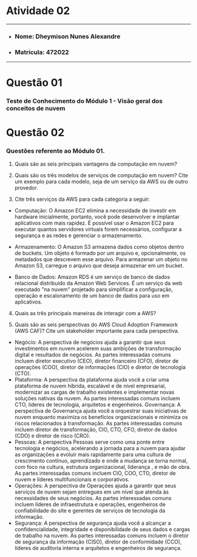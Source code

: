# Atividade 02

---

- ### Nome: Dheymison Nunes Alexandre
- ### Matrícula: 472022
  
---

# Questão 01 

### Teste de Conhecimento do Módulo 1 - Visão geral dos conceitos de nuvem

# Questão 02

### Questões referente ao Módulo 01.

1. Quais são as seis principais vantagens da computação em nuvem?

2. Quais são os três modelos de serviços de computação em nuvem? Cite um exemplo para cada modelo, seja de um serviço da AWS ou de outro provedor.

3. Cite três serviços da AWS para cada categoria a seguir:

- Computação: O Amazon EC2 elimina a necessidade de investir em hardware inicialmente, portanto, você pode desenvolver e implantar aplicativos com mais rapidez. É possível usar o Amazon EC2 para executar quantos servidores virtuais forem necessários, configurar a segurança e as redes e gerenciar o armazenamento.

- Armazenamento: O Amazon S3 armazena dados como objetos dentro de buckets. Um objeto é formado por um arquivo e, opcionalmente, os metadados que descrevem esse arquivo. Para armazenar um objeto no Amazon S3, carregue o arquivo que deseja armazenar em um bucket.

- Banco de Dados:  Amazon RDS é um serviço de banco de dados relacional distribuído da Amazon Web Services. É um serviço da web executado "na nuvem" projetado para simplificar a configuração, operação e escalonamento de um banco de dados para uso em aplicativos.

4. Quais as três principais maneiras de interagir com a AWS?

5. Quais são as seis perspectivas do AWS Cloud Adoption Framework (AWS CAF)? Cite um stakeholder importante para cada perspectiva.
- Negócio: A perspectiva de negócios ajuda a garantir que seus investimentos em nuvem acelerem suas ambições de transformação digital e resultados de negócios. As partes interessadas comuns incluem diretor executivo (CEO), diretor financeiro (CFO), diretor de operações (COO), diretor de informações (CIO) e diretor de tecnologia (CTO).
- Plataforma: A perspectiva da plataforma ajuda você a criar uma plataforma de nuvem híbrida, escalável e de nível empresarial, modernizar as cargas de trabalho existentes e implementar novas soluções nativas da nuvem. As partes interessadas comuns incluem CTO, líderes de tecnologia, arquitetos e engenheiros.
Governança: A perspectiva de Governança ajuda você a orquestrar suas iniciativas de nuvem enquanto maximiza os benefícios organizacionais e minimiza os riscos relacionados à transformação. As partes interessadas comuns incluem diretor de transformação, CIO, CTO, CFO, diretor de dados (CDO) e diretor de risco (CRO).
- Pessoas: A perspectiva Pessoas serve como uma ponte entre tecnologia e negócios, acelerando a jornada para a nuvem para ajudar as organizações a evoluir mais rapidamente para uma cultura de crescimento contínuo, aprendizado e onde a mudança se torna normal, com foco na cultura, estrutura organizacional, liderança , e mão de obra. As partes interessadas comuns incluem CIO, COO, CTO, diretor de nuvem e líderes multifuncionais e corporativos.
- Operações: A perspectiva de Operações ajuda a garantir que seus serviços de nuvem sejam entregues em um nível que atenda às necessidades de seus negócios. As partes interessadas comuns incluem líderes de infraestrutura e operações, engenheiros de confiabilidade do site e gerentes de serviços de tecnologia da informação.
- Segurança: A perspectiva de segurança ajuda você a alcançar a confidencialidade, integridade e disponibilidade de seus dados e cargas de trabalho na nuvem. As partes interessadas comuns incluem o diretor de segurança da informação (CISO), diretor de conformidade (CCO), líderes de auditoria interna e arquitetos e engenheiros de segurança.
